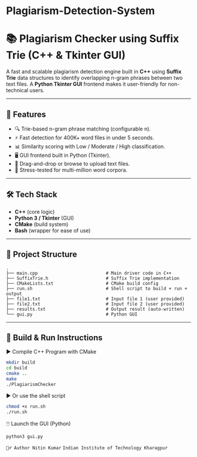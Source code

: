 # Plagiarism-Detection-System
# 📚 Plagiarism Checker using Suffix Trie (C++ & Tkinter GUI)

A fast and scalable plagiarism detection engine built in **C++** using **Suffix Trie** data structures to identify overlapping n-gram phrases between two text files. A **Python Tkinter GUI** frontend makes it user-friendly for non-technical users.

---

## 🚀 Features

- 🔍 Trie-based n-gram phrase matching (configurable n).
- ⚡ Fast detection for 400K+ word files in under 5 seconds.
- 📊 Similarity scoring with Low / Moderate / High classification.
- 🖥️ GUI frontend built in Python (Tkinter).
- 📁 Drag-and-drop or browse to upload text files.
- 🧪 Stress-tested for multi-million word corpora.

---

## 🛠️ Tech Stack

- **C++** (core logic)
- **Python 3 / Tkinter** (GUI)
- **CMake** (build system)
- **Bash** (wrapper for ease of use)

---

## 📁 Project Structure
```
.
├── main.cpp                          # Main driver code in C++
├── SuffixTrie.h                      # Suffix Trie implementation
├── CMakeLists.txt                    # CMake build config
├── run.sh                            # Shell script to build + run + output
├── file1.txt                         # Input file 1 (user provided)
├── file2.txt                         # Input file 2 (user provided)
├── results.txt                       # Output result (auto-written)
└── gui.py                            # Python GUI
```



---

## 🔧 Build & Run Instructions

▶️ Compile C++ Program with CMake
```bash
mkdir build
cd build
cmake ..
make
./PlagiarismChecker
```

▶️ Or use the shell script
```bash
chmod +x run.sh
./run.sh
```

🖱️ Launch the GUI (Python)
```bash
python3 gui.py
```
`
🙋‍♂️ Author
Nitin Kumar
`
`
Indian Institute of Technology Kharagpur
`



